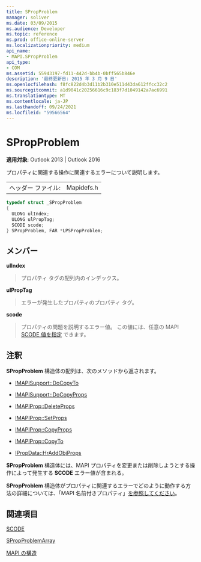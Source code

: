 ```yaml
---
title: SPropProblem
manager: soliver
ms.date: 03/09/2015
ms.audience: Developer
ms.topic: reference
ms.prod: office-online-server
ms.localizationpriority: medium
api_name:
- MAPI.SPropProblem
api_type:
- COM
ms.assetid: 55943197-fd11-442d-bb4b-0bff565b846e
description: '最終更新日: 2015 年 3 月 9 日'
ms.openlocfilehash: f8fc822d4b3d11b2b310e511d43da612ffcc32c2
ms.sourcegitcommit: a1d9041c20256616c9c183f7d1049142a7ac6991
ms.translationtype: MT
ms.contentlocale: ja-JP
ms.lasthandoff: 09/24/2021
ms.locfileid: "59566564"
---
```

# <a name="spropproblem"></a>SPropProblem

  
  
**適用対象**: Outlook 2013 | Outlook 2016 
  
プロパティに関連する操作に関連するエラーについて説明します。
  
|||
|:-----|:-----|
|ヘッダー ファイル:  <br/> |Mapidefs.h  <br/> |
   
```cpp
typedef struct _SPropProblem
{
  ULONG ulIndex;
  ULONG ulPropTag;
  SCODE scode;
} SPropProblem, FAR *LPSPropProblem;

```

## <a name="members"></a>メンバー

 **ulIndex**
  
> プロパティ タグの配列内のインデックス。
    
 **ulPropTag**
  
> エラーが発生したプロパティのプロパティ タグ。
    
 **scode**
  
> プロパティの問題を説明するエラー値。 この値には、任意の MAPI [SCODE 値を指定](scode.md) できます。 
    
## <a name="remarks"></a>注釈

**SPropProblem** 構造体の配列は、次のメソッドから返されます。 
  
- [IMAPISupport::DoCopyTo](imapisupport-docopyto.md)
    
- [IMAPISupport::DoCopyProps](imapisupport-docopyprops.md)
    
- [IMAPIProp::DeleteProps](imapiprop-deleteprops.md)
    
- [IMAPIProp::SetProps](imapiprop-setprops.md)
    
- [IMAPIProp::CopyProps](imapiprop-copyprops.md)
    
- [IMAPIProp::CopyTo](imapiprop-copyto.md)
    
- [IPropData::HrAddObjProps](ipropdata-hraddobjprops.md)
    
**SPropProblem** 構造体には、MAPI プロパティを変更または削除しようとする操作によって発生する **SCODE** エラー値が含まれる。 
  
**SPropProblem** 構造体がプロパティに関連するエラーでどのように動作する方法の詳細については、「MAPI 名前付きプロパティ」[を参照してください](mapi-named-properties.md)。 
  
## <a name="see-also"></a>関連項目



[SCODE](scode.md)
  
[SPropProblemArray](spropproblemarray.md)


[MAPI の構造](mapi-structures.md)

